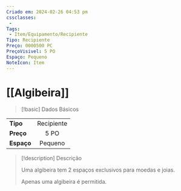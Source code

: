 ```yaml
---
Criado em: 2024-02-26 04:53 pm
cssclasses:
 - 
Tags:
 - Item/Equipamento/Recipiente
Tipo: Recipiente
Preço: 0000500 PC
PreçoVisivel: 5 PO
Espaço: Pequeno
NoteIcon: Item
---
```

# [[Algibeira]]

> [!basic] Dados Básicos
> 
|            |     |
| ---------- |:---:|
| **Tipo**   |   Recipiente   |
| **Preço**  |  5 PO   |
| **Espaço** |   Pequeno   |
>
 
> [!description] Descrição
> 
> Uma algibeira tem 2 espaços exclusivos para moedas e joias.
> 
> Apenas uma algibeira é permitida.
